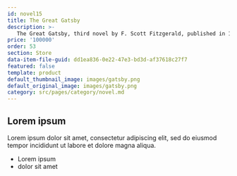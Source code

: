 ```yaml
---
id: novel15
title: The Great Gatsby
description: >-
   The Great Gatsby, third novel by F. Scott Fitzgerald, published in 1925 by Charles Scribner's Sons. Set in Jazz Age New York, the novel tells the tragic story of Jay Gatsby, a self-made millionaire, and his pursuit of Daisy Buchanan, a wealthy young woman whom he loved in his youth.
price: '100000'
order: 53
section: Store
data-item-file-guid: dd1ea836-0e22-47e3-bd3d-af37618c27f7
featured: false
template: product
default_thumbnail_image: images/gatsby.png
default_original_image: images/gatsby.png
category: src/pages/category/novel.md
---
```

## Lorem ipsum
Lorem ipsum dolor sit amet, consectetur adipiscing elit, sed do eiusmod tempor incididunt ut labore et dolore magna aliqua.
- Lorem ipsum
- dolor sit amet